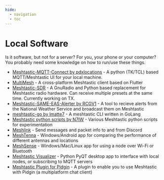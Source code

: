 ```yaml
---
hide:
  - navigation
  - toc
---
```


# Local Software



Is it software, but not for a server? For you, your phone or your computer? You probably need some knowledge on how to run/use these things.

- [Meshtastic-MQTT-Connect by pdxlocations](https://github.com/pdxlocations/Meshtastic-MQTT-Connect) - A python (TK/TCL) based MQTT/Meshtastic UI for your local machine.
- [MultiMesh](https://github.com/paulocode/multimesh) - A cross-platform Meshtastic client based on Flutter
- [Meshtastic-SDR](https://gitlab.com/crankylinuxuser/meshtastic_sdr) - A GnuRadio and Python based replacement for Meshtastic radio hardware. Can receive multiple presets at the same time. Currently working on TX.
- [Meshtastic-SAME-EAS-Alerter by RCGV1](https://github.com/RCGV1/Meshtastic-SAME-EAS-Alerter) - A tool to recieve alerts from the National Weather Service and broadcast them on Meshtastic
- [meshtastic-go by lmatte7](https://github.com/lmatte7/meshtastic-go) - A meshtastic CLI written in GoLang
- [Meshtastic python scripts by N7IW](https://github.com/N7IW/Meshtastic) - Various Meshtastic python scripts for experimentation
- [Meshlink](https://github.com/Murturtle/MeshLink) - Send messages and packet info to and from Discord
- [MeshTenna](https://github.com/OE3JGW/MeshTenna) - Windows/Android app for comparing the performance of different antennas and locations
- [MeshSense](https://affirmatech.com/meshsense) - Windows/Mac/Linux app for using a node over Wi-Fi or Bluetooth
- [Meshtastic Visualizer](https://github.com/antlas0/meshtastic_visualizer) - Python PyQT desktop app to interface with local nodes, or subscribing to MQTT servers
- [Meshtastic Plugin for Pidgin](https://github.com/dadecoza/pidgin-meshtastic) - A plugin to enable you to use Meshtastic with Pidgin (a multiplatform chat client)